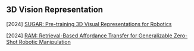 ## 3D Vision Representation

[2024] [SUGAR: Pre-training 3D Visual Representations for Robotics](https://arxiv.org/abs/2404.01491)

[2024] [RAM: Retrieval-Based Affordance Transfer for Generalizable Zero-Shot Robotic Manipulation](https://arxiv.org/abs/2407.04689)